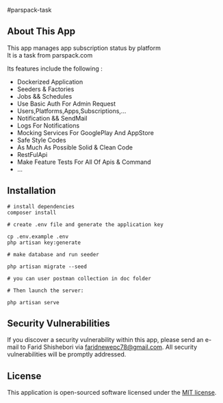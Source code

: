 #parspack-task
<p align="center ">
</p>

## About This App

This app manages app subscription status by platform
</br>
It is a task from parspack.com

Its features include the following :

- Dockerized Application
- Seeders & Factories
- Jobs && Schedules
- Use Basic Auth For Admin Request
- Users,Platforms,Apps,Subscriptions,...
- Notification && SendMail
- Logs For Notifications
- Mocking Services For GooglePlay And AppStore
- Safe Style Codes
- As Much As Possible Solid & Clean Code
- RestFulApi
- Make Feature Tests For All Of Apis & Command
- ...

## Installation
```
# install dependencies
composer install

# create .env file and generate the application key

cp .env.example .env
php artisan key:generate

# make database and run seeder

php artisan migrate --seed

# you can user postman collection in doc folder

# Then launch the server:

php artisan serve
```

## Security Vulnerabilities

If you discover a security vulnerability within this app, please send an e-mail to Farid Shishebori via [faridnewepc78@gmail.com](mailto:faridnewepc78@gmail.com). All security vulnerabilities will be promptly addressed.

## License

This application is open-sourced software licensed under the [MIT license](https://opensource.org/licenses/MIT).
